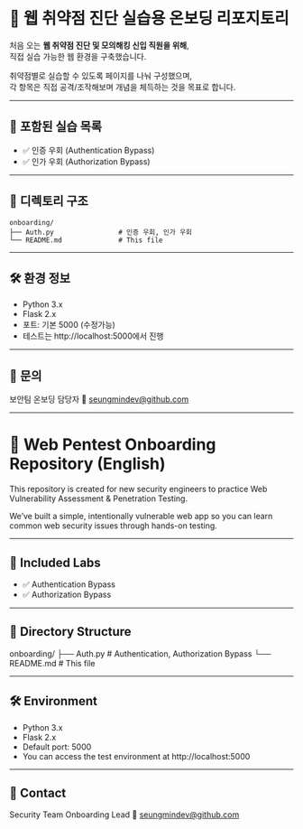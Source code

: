 # 🧪 웹 취약점 진단 실습용 온보딩 리포지토리

처음 오는 **웹 취약점 진단 및 모의해킹 신입 직원을 위해**,  
직접 실습 가능한 웹 환경을 구축했습니다.

취약점별로 실습할 수 있도록 페이지를 나눠 구성했으며,  
각 항목은 직접 공격/조작해보며 개념을 체득하는 것을 목표로 합니다.

---

## 📌 포함된 실습 목록

- ✅ 인증 우회 (Authentication Bypass)
- ✅ 인가 우회 (Authorization Bypass)

---

## 📂 디렉토리 구조
```
onboarding/
├── Auth.py                # 인증 우회, 인가 우회
└── README.md              # This file
```

---

## 🛠️ 환경 정보
- Python 3.x
- Flask 2.x
- 포트: 기본 5000 (수정가능)
- 테스트는 http://localhost:5000에서 진행

--- 

## 📩 문의
보안팀 온보딩 담당자
📧 seungmindev@github.com



---

# 🧪 Web Pentest Onboarding Repository (English)
This repository is created for new security engineers
to practice Web Vulnerability Assessment & Penetration Testing.

We’ve built a simple, intentionally vulnerable web app
so you can learn common web security issues through hands-on testing.

---

## 📌 Included Labs

- ✅ Authentication Bypass
- ✅ Authorization Bypass

---

## 📂 Directory Structure

onboarding/
├── Auth.py                # Authentication, Authorization Bypass
└── README.md              # This file

---

## 🛠️ Environment
- Python 3.x
- Flask 2.x
- Default port: 5000
- You can access the test environment at http://localhost:5000

--- 

## 📩 Contact
Security Team Onboarding Lead
📧 seungmindev@github.com





